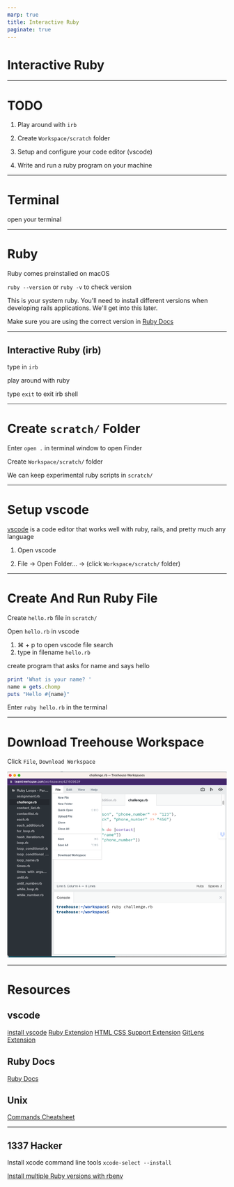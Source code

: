 ```yaml
---
marp: true
title: Interactive Ruby
paginate: true
---
```


# Interactive Ruby

---
# TODO

1. Play around with `irb`

2. Create `Workspace/scratch` folder

3. Setup and configure your code editor (vscode)

4. Write and run a ruby program on your machine

---

# Terminal
open your terminal
<!-- command + space (open spotlight search) -->
<!-- search 'terminal', press `enter` -->

---

# Ruby
Ruby comes preinstalled on macOS

`ruby --version` or `ruby -v` to check version

This is your system ruby. You'll need to install different versions when developing rails applications. We'll get into this later.

Make sure you are using the correct version in [Ruby Docs](https://ruby-doc.org/) 


---

## Interactive Ruby (irb)

type in `irb`

play around with ruby

type `exit` to exit irb shell

---

# Create `scratch/` Folder

<!-- root path ~ -->
Enter `open .` in terminal window to open Finder

Create `Workspace/scratch/` folder

We can keep experimental ruby scripts in `scratch/`

---

# Setup vscode

[vscode](https://code.visualstudio.com/) is a code editor that works well with ruby, rails, and pretty much any language

1. Open vscode

2. File -> Open Folder... -> (click `Workspace/scratch/` folder)

---

# Create And Run Ruby File
<!-- we should be in vscode scratch folder -->
Create `hello.rb` file in `scratch/`

Open `hello.rb` in vscode
  1. ⌘ + p to open vscode file search
  2. type in filename `hello.rb`

create program that asks for name and says hello

```ruby
print 'What is your name? '
name = gets.chomp
puts "Hello #{name}"
```

Enter `ruby hello.rb` in the terminal

---

# Download Treehouse Workspace

Click `File`, `Download Workspace`

![bg right](treehouse-workspace.png)

---

# Resources

## vscode
[install vscode](https://code.visualstudio.com/)
[Ruby Extension](https://marketplace.visualstudio.com/items?itemName=rebornix.Ruby)
[HTML CSS Support Extension](https://marketplace.visualstudio.com/items?itemName=ecmel.vscode-html-css)
[GitLens Extension](https://marketplace.visualstudio.com/items?itemName=eamodio.gitlens)


## Ruby Docs
[Ruby Docs](https://ruby-doc.org/)

## Unix
[Commands Cheatsheet](https://www.alexji.com/UNIXCheatSheet.pdf)

---

## 1337 Hacker

Install xcode command line tools `xcode-select --install`

[Install multiple Ruby versions with rbenv](https://github.com/rbenv/rbenv)
